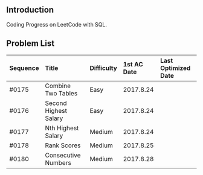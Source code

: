 ## Introduction
Coding Progress on LeetCode with SQL.

## Problem List

| Sequence | Title | Difficulty | 1st AC Date | Last Optimized Date |
|:---------|:------|:-----------|:------------|:--------------------|
| #0175 | Combine Two Tables | Easy | 2017.8.24 |  |
| #0176 | Second Highest Salary | Easy | 2017.8.24 |  |
| #0177 | Nth Highest Salary | Medium | 2017.8.24 |  |
| #0178 | Rank Scores | Medium | 2017.8.25 |  |
| #0180 | Consecutive Numbers | Medium | 2017.8.28 |  |

